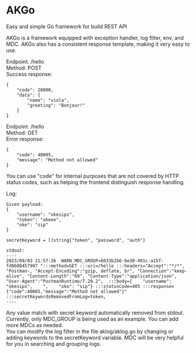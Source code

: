 # AKGo
Easy and simple Go framework for build REST API

AKGo is a framework equipped with exception handler, log filter, env, and MDC. 
AKGo also has a consistent response template, making it very easy to use.

Endpoint: /hello<br>
Method: POST<br>
Success response:
```
{
    "code": 20000,
    "data": {
        "name": "viola",
        "greeting": "Bonjour!"
    }
}
```

Endpoint: /hello<br>
Method: GET<br>
Error response:
```
{
    "code": 40005,
    "message": "Method not allowed"
}
```

You can use "code" for internal purposes that are not covered by HTTP status codes, such as helping the frontend distinguish response handling.


Log:
```
Given payload:
{
    "username": "okesips",
    "token": "okeee",
    "oke": "sip"
}

secretKeyword = []string{"token", "password", "auth"}

stdout:
----
2023/09/03 21:57:26  WARN MDC_GROUP=6033b2b6-6e30-491c-a15f-fd0608457997 ":::method=GET :::uri=/hello :::headers="Accept":"*/*", "Postman-, "Accept-Encoding":"gzip, deflate, br", "Connection":"keep-alive", "Content-Length":"69", "Content-Type":"application/json", "User-Agent":"PostmanRuntime/7.29.2",  :::body={    "username": "okesips",    ",    "oke": "sip"} :::statusCode=405 :::response={"code":40005,"message":"Method not allowed"}" :::secretKeywordsRemovedFromLog=token,
----
```

Any value match with secret keyword automatically removed from stdout.<br>
Currently, only MDC_GROUP is being used as an example. You can add more MDCs as needed.<br>
You can modify the log filter in the file aklog/aklog.go by changing or adding keywords to the secretKeyword variable.
MDC will be very helpful for you in searching and grouping logs.
